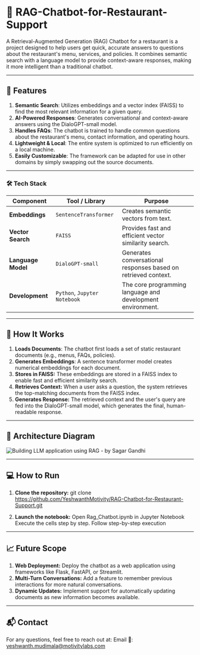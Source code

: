 # 🧠 RAG-Chatbot-for-Restaurant-Support
A Retrieval-Augmented Generation (RAG) Chatbot for a restaurant is a project designed to help users get quick, accurate answers to questions about the restaurant's menu, services, and policies. It combines semantic search with a language model to provide context-aware responses, making it more intelligent than a traditional chatbot.

---

## 🚀 Features
1. **Semantic Search**: Utilizes embeddings and a vector index (FAISS) to find the most relevant information for a given query.
2. **AI-Powered Responses**: Generates conversational and context-aware answers using the DialoGPT-small model.
3. **Handles FAQs**: The chatbot is trained to handle common questions about the restaurant's menu, contact information, and operating hours.
4. **Lightweight & Local**: The entire system is optimized to run efficiently on a local machine.
5. **Easily Customizable**: The framework can be adapted for use in other domains by simply swapping out the source documents.
     
---

### 🛠️ Tech Stack
| Component          |       Tool / Library         |                                 Purpose                        |
| ------------------ | ---------------------------- | -------------------------------------------------------------- |
| **Embeddings**     | `SentenceTransformer`        | Creates semantic vectors from text.                            |
| **Vector Search**  | `FAISS`                      | Provides fast and efficient vector similarity search.          |
| **Language Model** | `DialoGPT-small`             | Generates conversational responses based on retrieved context. |
| **Development**    | `Python`, `Jupyter Notebook` | The core programming language and development environment.     |

---

## 📄 How It Works
1. **Loads Documents**: The chatbot first loads a set of static restaurant documents (e.g., menus, FAQs, policies).
2. **Generates Embeddings**: A sentence transformer model creates numerical embeddings for each document.
3. **Stores in FAISS:** These embeddings are stored in a FAISS index to enable fast and efficient similarity search.
4. **Retrieves Context:** When a user asks a question, the system retrieves the top-matching documents from the FAISS index.
5. **Generates Response:** The retrieved context and the user's query are fed into the DialoGPT-small model, which generates the final, human-readable response.
   
---

## 📸 Architecture Diagram
![Building LLM application using RAG - by Sagar Gandhi](https://github.com/user-attachments/assets/ed66e623-e3d4-4d7f-8d90-971f29771dfe)

---

## 💻 How to Run
1. **Clone the repository:**
git clone https://github.com/YeshwanthMotivity/RAG-Chatbot-for-Restaurant-Support.git

2. **Launch the notebook:**
Open Rag_Chatbot.ipynb in Jupyter Notebook
Execute the cells step by step.
Follow step-by-step execution

---

## 📈 Future Scope
1. **Web Deployment:** Deploy the chatbot as a web application using frameworks like Flask, FastAPI, or Streamlit.
2. **Multi-Turn Conversations:** Add a feature to remember previous interactions for more natural conversations.
3. **Dynamic Updates:** Implement support for automatically updating documents as new information becomes available.

---

## 📬 Contact
For any questions, feel free to reach out at:
Email 📧: yeshwanth.mudimala@motivitylabs.com
